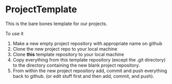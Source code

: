 # ProjectTemplate
This is the bare bones template for our projects. 

To use it 
 1. Make a new empty project repository with appropriate name on github
 2. Clone the new project repo to your local machine
 3. Clone **this** template repository to your local machine
 4. Copy everything from this template repository (except the .git directory) to the directory containing the new blank project repository.
 5. From within the new project repository add, commit and push everything back to github. (or edit stuff first and then add, commit, and push).
 
